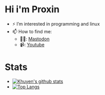 # Hi i'm Proxin
- ⚡ I’m interested in programming and linux
- 📫 How to find me: 
  - 👨‍💻: [Mastodon](https://mastodon.social/web/@Dray_yt)
  - 📹: [Youtube](https://www.youtube.com/channel/UCju1UcRvZwGVWFSSJdQJELw)
# Stats 
- [![Khuyen's github stats](https://github-readme-stats.vercel.app/api?username=Dray420&count_private=true&show_icons=true&theme=radical&hide_rank=false)](https://github.com/Dray420/github-readme-stats)
- [![Top Langs](https://github-readme-stats.vercel.app/api/top-langs/?username=Dray420)](https://github.com/Dray420/github-readme-stats)
